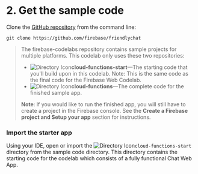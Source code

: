 # 2. Get the sample code

Clone the [GitHub repository](https://github.com/firebase/friendlychat) from the command line:

```
git clone https://github.com/firebase/friendlychat
```

> The firebase-codelabs repository contains sample projects for multiple platforms. This codelab only uses these two repositories:
>
> *   ![Directory Icon](https://codelabs.developers.google.com/codelabs/firebase-cloud-functions/img/bb745dc85ae69f6b.png)**cloud-functions-start**—The starting code that you'll build upon in this codelab. Note: This is the same code as the final code for the Firebase Web Codelab.
> *   ![Directory Icon](https://codelabs.developers.google.com/codelabs/firebase-cloud-functions/img/bb745dc85ae69f6b.png)**cloud-functions**—The complete code for the finished sample app.
>
> **Note**: If you would like to run the finished app, you will still have to create a project in the Firebase console. See the **Create a Firebase project and Setup your app** section for instructions.

### Import the starter app

Using your IDE, open or import the ![Directory Icon](https://codelabs.developers.google.com/codelabs/firebase-cloud-functions/img/bb745dc85ae69f6b.png)`cloud-functions-start` directory from the sample code directory. This directory contains the starting code for the codelab which consists of a fully functional Chat Web App.